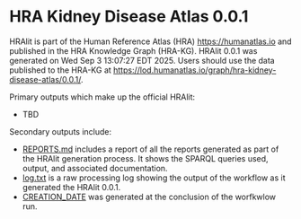 # HRA Kidney Disease Atlas 0.0.1

HRAlit is part of the Human Reference Atlas (HRA) <https://humanatlas.io> and published in the HRA Knowledge Graph (HRA-KG). HRAlit 0.0.1 was generated on Wed Sep  3 13:07:27 EDT 2025. Users should use the data published to the HRA-KG at <https://lod.humanatlas.io/graph/hra-kidney-disease-atlas/0.0.1/>.

Primary outputs which make up the official HRAlit:

* TBD

Secondary outputs include:

* [REPORTS.md](REPORTS.md) includes a report of all the reports generated as part of the HRAlit generation process. It shows the SPARQL queries used, output, and associated documentation.
* [log.txt](log.txt) is a raw processing log showing the output of the workflow as it generated the HRAlit 0.0.1.
* [CREATION_DATE](CREATION_DATE) was generated at the conclusion of the worfkwlow run.
